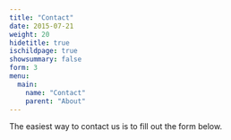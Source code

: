 ```yaml
---
title: "Contact"
date: 2015-07-21
weight: 20
hidetitle: true
ischildpage: true
showsummary: false
form: 3
menu:
  main:
    name: "Contact"
    parent: "About"
---
```

 The easiest way to contact us is to fill out the form below.
